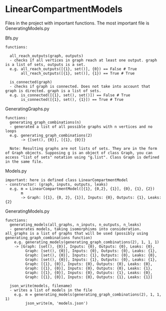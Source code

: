 # LinearCompartmentModels

Files in the project with important functions. The most important file is GeneratingModels.py

  Bfs.py

    functions:
    
      all_reach_outputs(graph, outputs)
      - checks if all vertices in graph reach at least one output. graph is a list of sets, outputs is a set. 
      e.g. all_reach_outputs([{1}, set()], {0}) == False # True
           all_reach_outputs([{1}, set()], {1}) == True # True
           
      is_connected(graph)
      - checks if graph is connected. Does not take into account that graph is directed. graph is a list of sets.
      e.g. is_connected([{1}, set(), set()]) == False # True
           is_connected([{1}, set(), {1}]) == True # True

  GeneratingGraphs.py

    functions:
      generating_graph_combinations(n)
      - generated a list of all possible graphs with n vertices and no loops
      e.g. generating_graph_combinations(2)
           -> {[set(), {0}], [{1}, {0}]}
           
      Note: Resulting graphs are not lists of sets. They are in the form of Graph objects. Supposing g is an object of class Graph, you can access "list of sets" notation using "g.list". Class Graph is defined in the same file.

  Models.py

    important: here is defined class LinearCompartmentModel
    - constructor: (graph, inputs, outputs, leaks)
      e.g. m = LinearCompartmentModel([{1}, {0,2}, {1}], {0}, {1}, {2})
           m
           -> Graph: [{1}, {0, 2}, {1}], Inputs: {0}, Outputs: {1}, Leaks: {2}

  GeneratingModels.py

    functions:
      generating_models(all_graphs, n_inputs, n_outputs, n_leaks)
      - generates models, taking isomorphisms into consideration. all_graphs is a list of graphs that will be used (possibly using generating_graph_combinations function)
        e.g. generating_models(generating_graph_combinations(2), 1, 1, 1)
        -> [Graph: [set(), {0}], Inputs: {0}, Outputs: {0}, Leaks: {0},
             Graph: [set(), {0}], Inputs: {0}, Outputs: {0}, Leaks: {1},
             Graph: [set(), {0}], Inputs: {1}, Outputs: {0}, Leaks: {0},
             Graph: [set(), {0}], Inputs: {1}, Outputs: {0}, Leaks: {1},
             Graph: [{1}, {0}], Inputs: {0}, Outputs: {0}, Leaks: {0},
             Graph: [{1}, {0}], Inputs: {0}, Outputs: {0}, Leaks: {1},
             Graph: [{1}, {0}], Inputs: {0}, Outputs: {1}, Leaks: {0},
             Graph: [{1}, {0}], Inputs: {0}, Outputs: {1}, Leaks: {1}]

      json_write(models, filename)
      - writes a list of models in the file
        e.g. m = generating_models(generating_graph_combinations(2), 1, 1, 1)
             json_write(m, 'models.json')

